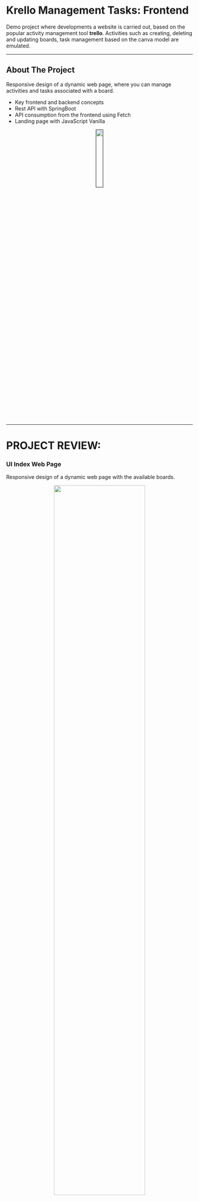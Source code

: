   # Krello Management Tasks: Frontend
Demo project where developments a website is carried out, based on the popular activity management tool **trello**. Activities such as creating, deleting and updating boards, task management based on the canva model are emulated.

---

<!-- ABOUT THE PROJECT -->
## About The Project

Responsive design of a dynamic web page, where you can manage activities and tasks associated with a board.

- Key frontend and backend concepts
- Rest API with SpringBoot
- API consumption from the frontend using Fetch
- Landing page with JavaScript Vanilla


<p align="center">
<a href=""><img src="https://img.shields.io/badge/Click to webpage-219ebc?style=for-the-badge" width="20%"/></a>
</p>

---

# PROJECT REVIEW:

### UI Index Web Page

Responsive design of a dynamic web page with the available boards.

<p align="center">
<img src="https://res.cloudinary.com/adev48/image/upload/v1659336926/Sofka%20Assets/Training%20Leagues/API%20SpringBoot-JavaScript/GetBoards_y7rgjz.png" width="70%"> 

</p>

---

### Create board

Board and task creation with a name field, and event control.

<p align="center">
<img src="https://res.cloudinary.com/adev48/image/upload/v1667322645/Sofka%20Assets/Training%20Leagues/API%20SpringBoot-JavaScript/board_form_h4c0sq.jpg" width="70%"> 

</p>

---

### Update Task

See the details of the task and updade it.

<p align="center">
<img src="https://res.cloudinary.com/adev48/image/upload/v1659336926/Sofka%20Assets/Training%20Leagues/API%20SpringBoot-JavaScript/UpdateTask_oin6r5.png" width="70%"> 

</p>

---


### Delivery date

Status to validate the new date to delivery task.

<p align="center">
<img src="https://res.cloudinary.com/adev48/image/upload/v1659336926/Sofka%20Assets/Training%20Leagues/API%20SpringBoot-JavaScript/UpdateTaskCalendar_bwxilc.png" width="70%"> 

</p>

### State Task

You can update the state of the task, choosing the new column name.

<p align="center">
<img src="https://res.cloudinary.com/adev48/image/upload/v1659336926/Sofka%20Assets/Training%20Leagues/API%20SpringBoot-JavaScript/UpdateTaskColumn_chl7is.png" width="70%"> 

</p>

---

### Delete Board

Deleting a board that has activities or not.

<p align="center">
<img src="https://res.cloudinary.com/adev48/image/upload/v1659336926/Sofka%20Assets/Training%20Leagues/API%20SpringBoot-JavaScript/RenderBoard_qx6mod.png" width="70%"> 

</p>

---

## Built With

This section contains the platforms that were used for the project.


### Frontend
* [JavaScript](https://developer.mozilla.org/es/docs/Web/JavaScript)
* [Local Storage](https://developer.mozilla.org/es/docs/Web/API/Window/localStorage)
* [Tailwind CSS](https://tailwindui.com/)
* [JS OOP](https://www.freecodecamp.org/espanol/news/programacion-orientada-a-objectos-en-javascript-explicado-con-ejemplos/)

### Backend
* [IntelliJ Idea](https://www.jetbrains.com/es-es/idea/)
* [Java JDK 17 Version ](https://www.oracle.com/java/technologies/downloads/)
* [Java Springboot]()
* [MySQL](https://www.mysql.com/)
* [JPA Java Persistance Application]()

---

### Installation for **Backend Project**

Install each one the pieces of software previously mentioned (Git).


1. Clone the repo

- HTTPS
   ```
   $ git clone https://github.com/nqs48/Krello_ADev_Backend.git
   ```


- SSH
   ```
   $ git clone git@github.com:nqs48/Krello_ADev_Backend.git
   ```
   
2. Open the project with IntelliJIdea IDE (In the backend directory)

   ```
   $ idea .
   ```
   
3. Configure your datasource, user and password in aplication properties file.

   ```
    spring.datasource.url=jdbc:mysql://localhost:{yourPort}/{yourDatabase}
    
    spring.datasource.username={yourUser}
    
    spring.datasource.password={yourPassword}
   ```

   
4. Run the project with te IDE.

   ```
   $ run MyKrelloApplication 
   ```   
---

### Installation for **Frontend Project**

Install each one the pieces of software previously mentioned (Git).


1. Clone the repo

- HTTPS 

   ```
   $ git clone https://github.com/nqs48/Krello_ADev_Frontend.git
   ```
   
 - SSH
 
   ```
   $ git clone git@github.com:nqs48/Krello_ADev_Frontend.git
   ```
 
 
2. Open the project with VisualStudio Code (In the root proyect directory)

   ```
   $ code .
   ```
   
3. Install Extension for VsCode <Live Server>

   ```
   https://marketplace.visualstudio.com/items?itemName=ritwickdey.LiveServer
   ```
   
4. Click on live server option (down in the window) 

   ```
   The browser will be open automatically
   ```
   
5. Open the localhost port 5500 in your preference browser

   ```
   http://localhost:5500/
   ```

---

<!-- LICENSE -->
## License

Distributed under the MIT License. See `LICENSE.txt` for more information.

---

<!-- CONTACT -->
## Collaborators
```
Nestor Quiroga Suarez
Jr. FrontEnd Developer

Julian Camilo Escobar
Jr. Backend Developer

Julian Lasso
Technical Coach

```
<br>

<p align="center">
<br>
<a href="https://www.linkedin.com/in/nqs48/"><img src="https://img.shields.io/badge/linkedin-%230077B5.svg?&style=for-the-badge&logo=linkedin&logoColor=white" alt="LinkedIn" /></a>&nbsp;&nbsp;
<a href="https://api.whatsapp.com/send/?phone=573102095353&text=Hola+Nestea%2C+vi+tu+perfil+de+github+y+me+encanto+el+trabajo+que+haces%21%21&type=phone_number&app_absent=0"><img src="https://img.shields.io/badge/what's app-2d572c?style=for-the-badge&logo=whatsapp" alt="whats app" /></a>&nbsp;&nbsp;
<a href="https://www.instagram.com/nqs48/"><img src="https://img.shields.io/badge/instagram-white?style=for-the-badge&logo=instagram" alt="Instagram"/>&nbsp;&nbsp;
<a href="mailto:nqs48@hotmail.com"><img src="https://img.shields.io/badge/outlook-blue?&style=for-the-badge&logo=microsoft-outlook&logoColor=white" alt="outlook"/></a>
</a>
</p>
<br>
<p align='center'>
  <a href="#top"><img src="https://img.shields.io/badge/Back to Top-black?" alt="back to top"/></a>
</p>